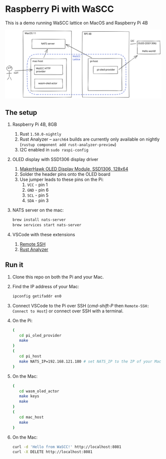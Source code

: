 # Raspberry Pi with WaSCC

This is a demo running WaSCC lattice on MacOS and Raspberry Pi 4B

![WaSCC lattice across Mac and Pi](./docs/wascc-lattice.svg)

## The setup

1. Raspberry Pi 4B, 8GB

   1. Rust `1.50.0-nightly`
   2. Rust Analyzer – `aarch64` builds are currently only available on nightly (`rustup component add rust-analyzer-preview`)
   3. I2C enabled in `sudo raspi-config`

2. OLED display with SSD1306 display driver

   1. [MakerHawk OLED Display Module, SSD1306, 128x64](https://smile.amazon.co.uk/gp/product/B0777HHQDT)
   2. Solder the header pins onto the OLED board
   3. Use jumper leads to these pins on the Pi:
      1. `VCC` - pin 1
      2. `GND` - pin 6
      3. `SCL` - pin 5
      4. `SDA` - pin 3

3. NATS server on the mac:

   ```sh
   brew install nats-server
   brew services start nats-server
   ```

4. VSCode with these extensions
   1. [Remote SSH](https://code.visualstudio.com/docs/remote/ssh)
   2. [Rust Analyzer](https://marketplace.visualstudio.com/items?itemName=matklad.rust-analyzer)

## Run it

1. Clone this repo on both the Pi and your Mac.

2. Find the IP address of your Mac:

   ```sh
   ipconfig getifaddr en0
   ```

3. Connect VSCode to the Pi over SSH (_cmd-shift-P_ then `Remote-SSH: Connect to Host`) or connect over SSH with a terminal.

4. On the Pi:

   ```sh
   (
      cd pi_oled_provider
      make
   )
   (
      cd pi_host
      make NATS_IP=192.168.121.180 # set NATS_IP to the IP of your Mac (see step 2)
   )
   ```

5. On the Mac:

   ```sh
   (
      cd wasm_oled_actor
      make keys
      make
   )
   (
      cd mac_host
      make
   )
   ```

6. On the Mac:

   ```sh
   curl -d 'Hello from WaSCC!' http://localhost:8081
   curl -X DELETE http://localhost:8081
   ```
